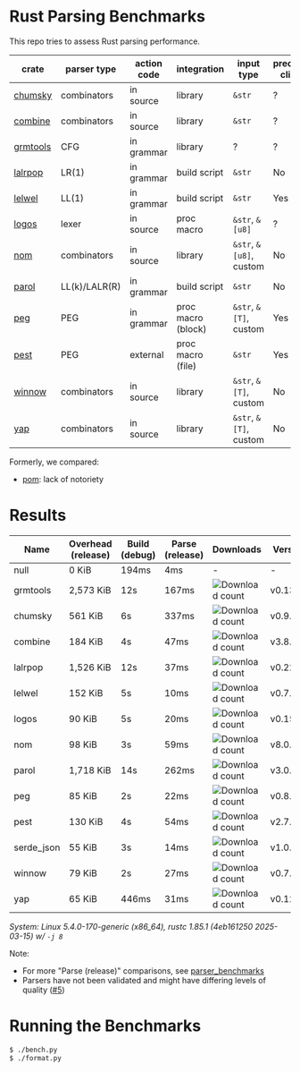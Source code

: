 # Rust Parsing Benchmarks

This repo tries to assess Rust parsing performance.

| crate      | parser type   | action code | integration        | input type              | precedence climbing | parameterized rules | streaming input |
|------------|---------------|-------------|--------------------|-------------------------|---------------------|---------------------|-----------------|
| [chumsky]  | combinators   | in source   | library            | `&str`                  | ?                   | ?                   | ?               |
| [combine]  | combinators   | in source   | library            | `&str`                  | ?                   | ?                   | ?               |
| [grmtools] | CFG           | in grammar  | library            | ?                       | ?                   | ?                   | ?               |
| [lalrpop]  | LR(1)         | in grammar  | build script       | `&str`                  | No                  | Yes                 | No              |
| [lelwel]   | LL(1)         | in grammar  | build script       | `&str`                  | Yes                 | Yes                 | No              |
| [logos]    | lexer         | in source   | proc macro         | `&str`, `&[u8]`         | ?                   | ?                   | ?               |
| [nom]      | combinators   | in source   | library            | `&str`, `&[u8]`, custom | No                  | Yes                 | Yes             |
| [parol]    | LL(k)/LALR(R) | in grammar  | build script       | `&str`                  | No                  | ?                   | No              |
| [peg]      | PEG           | in grammar  | proc macro (block) | `&str`, `&[T]`, custom  | Yes                 | Yes                 | No              |
| [pest]     | PEG           | external    | proc macro (file)  | `&str`                  | Yes                 | No                  | No              |
| [winnow]   | combinators   | in source   | library            | `&str`, `&[T]`, custom  | No                  | Yes                 | Yes             |
| [yap]      | combinators   | in source   | library            | `&str`, `&[T]`, custom  | No                  | Yes                 | ?               |

Formerly, we compared:
- [pom]: lack of notoriety

# Results

Name | Overhead (release) | Build (debug) | Parse (release) | Downloads | Version
-----|--------------------|---------------|-----------------|-----------|--------
null | 0 KiB | 194ms | 4ms | - | -
grmtools | 2,573 KiB | 12s | 167ms | ![Download count](https://img.shields.io/crates/dr/cfgrammar) | v0.13.10
chumsky | 561 KiB | 6s | 337ms | ![Download count](https://img.shields.io/crates/dr/chumsky) | v0.9.3
combine | 184 KiB | 4s | 47ms | ![Download count](https://img.shields.io/crates/dr/combine) | v3.8.1
lalrpop | 1,526 KiB | 12s | 37ms | ![Download count](https://img.shields.io/crates/dr/lalrpop) | v0.22.1
lelwel | 152 KiB | 5s | 10ms | ![Download count](https://img.shields.io/crates/dr/lelwel) | v0.7.1
logos | 90 KiB | 5s | 20ms | ![Download count](https://img.shields.io/crates/dr/logos) | v0.15.0
nom | 98 KiB | 3s | 59ms | ![Download count](https://img.shields.io/crates/dr/nom) | v8.0.0
parol | 1,718 KiB | 14s | 262ms | ![Download count](https://img.shields.io/crates/dr/parol) | v3.0.1
peg | 85 KiB | 2s | 22ms | ![Download count](https://img.shields.io/crates/dr/peg) | v0.8.4
pest | 130 KiB | 4s | 54ms | ![Download count](https://img.shields.io/crates/dr/pest) | v2.7.15
serde_json | 55 KiB | 3s | 14ms | ![Download count](https://img.shields.io/crates/dr/serde_json) | v1.0.139
winnow | 79 KiB | 2s | 27ms | ![Download count](https://img.shields.io/crates/dr/winnow) | v0.7.3
yap | 65 KiB | 446ms | 31ms | ![Download count](https://img.shields.io/crates/dr/yap) | v0.12.0

*System: Linux 5.4.0-170-generic (x86_64), rustc 1.85.1 (4eb161250 2025-03-15) w/ `-j 8`*

Note:
- For more "Parse (release)" comparisons, see [parser_benchmarks](https://github.com/rust-bakery/parser_benchmarks)
- Parsers have not been validated and might have differing levels of quality ([#5](https://github.com/epage/parse-benchmarks-rs/issues/5))

# Running the Benchmarks

```bash
$ ./bench.py
$ ./format.py
```

[chumsky]: https://github.com/zesterer/chumsky
[combine]: https://github.com/Marwes/combine
[lalrpop]: https://github.com/lalrpop/lalrpop
[lelwel]: https://github.com/0x2a-42/lelwel
[logos]: https://github.com/maciejhirsz/logos
[nom]: https://github.com/geal/nom
[parol]: https://github.com/jsinger67/parol
[peg]: https://github.com/kevinmehall/rust-peg
[pest]: https://github.com/pest-parser/pest
[pom]: https://github.com/j-f-liu/pom
[winnow]: https://github.com/winnow-rs/winnow
[yap]: https://github.com/jsdw/yap
[yap]: https://github.com/jsdw/yap
[grmtools]: https://crates.io/crates/cfgrammar

